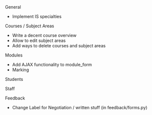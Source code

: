 General

+ Implement IS specialties

Courses / Subject Areas

+ Write a decent course overview
+ Allow to edit subject areas
+ Add ways to delete courses and subject areas

Modules

+ Add AJAX functionality to module_form
+ Marking

Students


Staff

Feedback

+ Change Label for Negotiation / written stuff (in feedback/forms.py)

